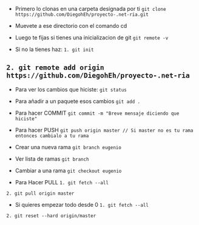 - Primero lo clonas en una carpeta designada por ti
`git clone https://github.com/DiegohEh/proyecto-.net-ria.git`

- Muevete a ese directorio con el comando cd

- Luego te fijas si tienes una inicializacion de git
`git remote -v`

- Si no la tienes haz:
`1. git init`

`2. git remote add origin https://github.com/DiegohEh/proyecto-.net-ria`
----------------------------------------------------------------------------
- Para ver los cambios que hiciste:
`git status`

- Para añadir a un paquete esos cambios
`git add .`

- Para hacer COMMIT
`git commit -m "Breve mensaje diciendo que hiciste"`

- Para hacer PUSH
`git push origin master // Si master no es tu rama entonces cambialo a tu rama`

- Crear una nueva rama
`git branch eugenio`

- Ver lista de ramas
`git branch`

- Cambiar a una rama
`git checkout eugenio`

- Para Hacer PULL
`1. git fetch --all`

`2. git pull origin master`

- Si quieres empezar todo desde 0
`1. git fetch --all`

`2. git reset --hard origin/master`
